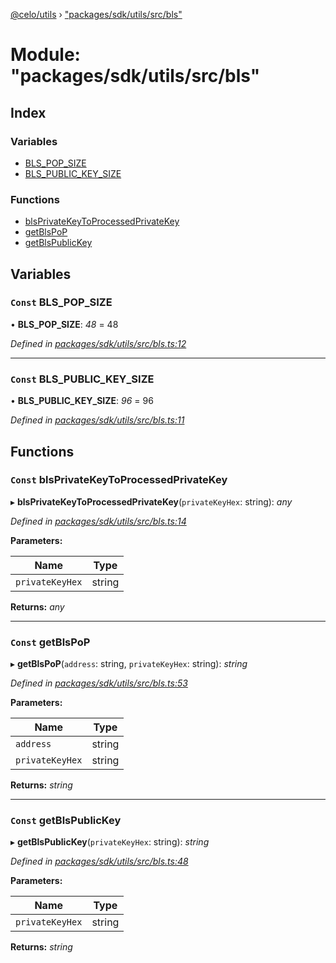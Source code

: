 [@celo/utils](../README.md) › ["packages/sdk/utils/src/bls"](_packages_sdk_utils_src_bls_.md)

# Module: "packages/sdk/utils/src/bls"

## Index

### Variables

* [BLS_POP_SIZE](_packages_sdk_utils_src_bls_.md#const-bls_pop_size)
* [BLS_PUBLIC_KEY_SIZE](_packages_sdk_utils_src_bls_.md#const-bls_public_key_size)

### Functions

* [blsPrivateKeyToProcessedPrivateKey](_packages_sdk_utils_src_bls_.md#const-blsprivatekeytoprocessedprivatekey)
* [getBlsPoP](_packages_sdk_utils_src_bls_.md#const-getblspop)
* [getBlsPublicKey](_packages_sdk_utils_src_bls_.md#const-getblspublickey)

## Variables

### `Const` BLS_POP_SIZE

• **BLS_POP_SIZE**: *48* = 48

*Defined in [packages/sdk/utils/src/bls.ts:12](https://github.com/celo-org/celo-monorepo/blob/master/packages/sdk/utils/src/bls.ts#L12)*

___

### `Const` BLS_PUBLIC_KEY_SIZE

• **BLS_PUBLIC_KEY_SIZE**: *96* = 96

*Defined in [packages/sdk/utils/src/bls.ts:11](https://github.com/celo-org/celo-monorepo/blob/master/packages/sdk/utils/src/bls.ts#L11)*

## Functions

### `Const` blsPrivateKeyToProcessedPrivateKey

▸ **blsPrivateKeyToProcessedPrivateKey**(`privateKeyHex`: string): *any*

*Defined in [packages/sdk/utils/src/bls.ts:14](https://github.com/celo-org/celo-monorepo/blob/master/packages/sdk/utils/src/bls.ts#L14)*

**Parameters:**

Name | Type |
------ | ------ |
`privateKeyHex` | string |

**Returns:** *any*

___

### `Const` getBlsPoP

▸ **getBlsPoP**(`address`: string, `privateKeyHex`: string): *string*

*Defined in [packages/sdk/utils/src/bls.ts:53](https://github.com/celo-org/celo-monorepo/blob/master/packages/sdk/utils/src/bls.ts#L53)*

**Parameters:**

Name | Type |
------ | ------ |
`address` | string |
`privateKeyHex` | string |

**Returns:** *string*

___

### `Const` getBlsPublicKey

▸ **getBlsPublicKey**(`privateKeyHex`: string): *string*

*Defined in [packages/sdk/utils/src/bls.ts:48](https://github.com/celo-org/celo-monorepo/blob/master/packages/sdk/utils/src/bls.ts#L48)*

**Parameters:**

Name | Type |
------ | ------ |
`privateKeyHex` | string |

**Returns:** *string*
